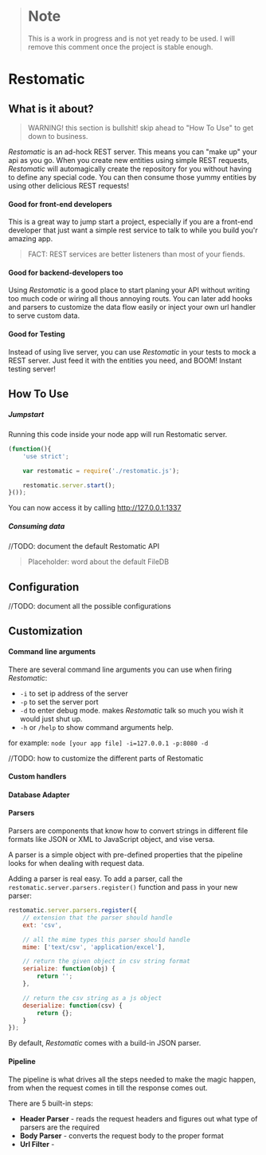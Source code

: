 > Note
> ====
> This is a work in progress and is not yet ready to be used.
> I will remove this comment once the project is stable enough.


Restomatic
=========
## What is it about?
> WARNING! this section is bullshit! skip ahead to "How To Use" to get down to business.

*Restomatic* is an ad-hock REST server. This means you can "make up" your api as you go.
When you create new entities using simple REST requests, *Restomatic* will automagically
create the repository for you without having to define any special code.
You can then consume those yummy entities by using other delicious REST requests!

#### Good for front-end developers
This is a great way to jump start a project, especially if you are a front-end developer
that just want a simple rest service to talk to while you build you'r amazing app.
>FACT: REST services are better listeners than most of your fiends.

#### Good for backend-developers too
Using *Restomatic* is a good place to start planing your API without writing too much code
or wiring all thous annoying routs. You can later add hooks and parsers to customize the data
flow easily or inject your own url handler to serve custom data.

#### Good for Testing
Instead of using live server, you can use *Restomatic* in your tests to mock a REST server.
Just feed it with the entities you need, and BOOM! Instant testing server!
## How To Use

##### Jumpstart

Running this code inside your node app will run Restomatic server.

```javascript
(function(){
    'use strict';

    var restomatic = require('./restomatic.js');

    restomatic.server.start();
}());
```
You can now access it by calling http://127.0.0.1:1337

##### Consuming data

//TODO: document the default Restomatic API

> Placeholder: word about the default FileDB

## Configuration

//TODO: document all the possible configurations

## Customization

#### Command line arguments

There are several command line arguments you can use when firing *Restomatic*:

* `-i` to set ip address of the server
* `-p` to set the server port
* `-d` to enter debug mode. makes *Restomatic* talk so much you wish it would just shut up.
* `-h` or `/help` to show command arguments help.

for example:
`node [your app file] -i=127.0.0.1 -p:8080 -d`

//TODO: how to customize the different parts of Restomatic
#### Custom handlers

#### Database Adapter

#### Parsers
Parsers are components that know how to convert strings in different file formats
like JSON or XML to JavaScript object, and vise versa.

A parser is a simple object with pre-defined properties that the pipeline
looks for when dealing with request data.

Adding a parser is real easy. To add a parser, call the `restomatic.server.parsers.register()` function and
pass in your new parser:

```javascript
restomatic.server.parsers.register({
    // extension that the parser should handle
    ext: 'csv',

    // all the mime types this parser should handle
    mime: ['text/csv', 'application/excel'],

    // return the given object in csv string format
    serialize: function(obj) {
        return '';
    },

    // return the csv string as a js object
    deserialize: function(csv) {
        return {};
    }
});
```
By default, *Restomatic* comes with a build-in JSON parser.

#### Pipeline

The pipeline is what drives all the steps needed to make the magic happen,
from when the request comes in till the response comes out.

There are 5 built-in steps:
* **Header Parser** - reads the request headers and figures out what type of parsers are the required
* **Body Parser** - converts the request body to the proper format
* **Url Filter** -
